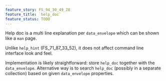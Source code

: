 ```yaml
---
feature_story: FS_94_30_49_28
feature_title: `help_doc`
feature_status: TODO
---
```


Help doc is a multi line explanation per `data_envelope` which can be shown like a `man` page.

Unlike `help_hint` (FS_71_87_33_52), it does not affect command line interface look and feel.

Implementation is likely straightforward:
store `help_doc` together with the `data_envelope`.
Alternative way is to search `help_doc` (possibly in a separate collection) based on given `data_envelope` properties.
